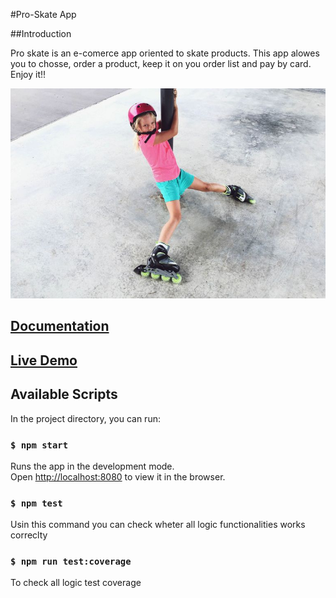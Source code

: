 #Pro-Skate App

##Introduction

Pro skate is an e-comerce app oriented to skate products. This app alowes you to chosse, order a product, keep it on you order list and pay by card.
Enjoy it!!

![Intro](./images/image_proskate_doc.jpg)

## [Documentation](pro-skate-doc/README.md)

## [Live Demo](http://pro-skate.surge.sh/)


## Available Scripts

In the project directory, you can run:

### `$ npm start`

Runs the app in the development mode.<br>
Open [http://localhost:8080](http://localhost:8080) to view it in the browser.


### `$ npm test`

Usin this command you can check wheter all logic functionalities works correclty<br>

### `$ npm run test:coverage`

To check all logic test coverage




